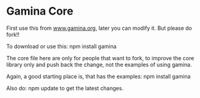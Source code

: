 Gamina Core
===========

First use this from www.gamina.org, later you can modify it. But please do fork!!


To download or use this:
	npm install gamina

The core file here are only for people that want to fork, to improve the core library only and push back the change, not the examples of using gamina.

Again, a good starting place is, that has the examples:
	npm install gamina
 
Also do:
	npm update 
to get the latest changes.


